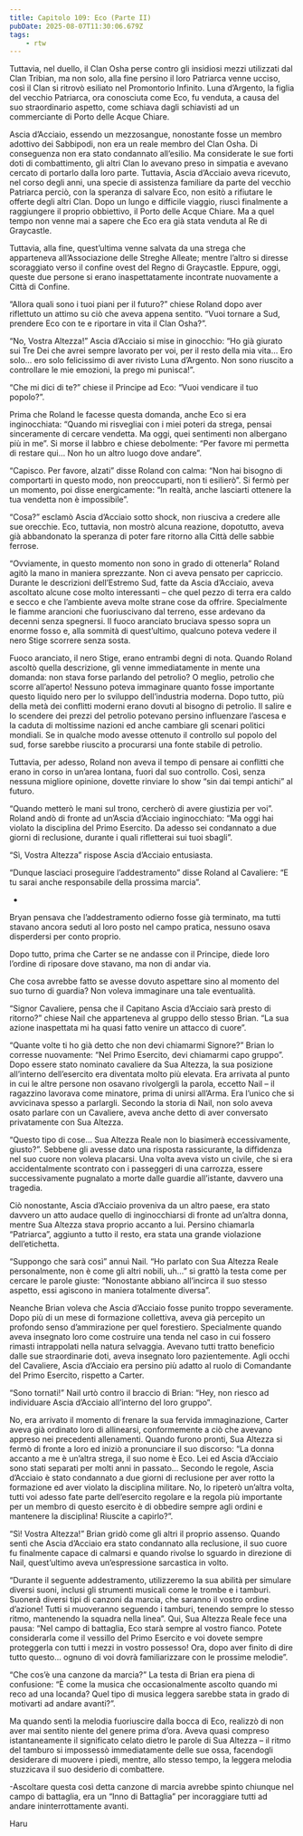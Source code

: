 ```yaml
---
title: Capitolo 109: Eco (Parte II)
pubDate: 2025-08-07T11:30:06.679Z
tags:
    - rtw
---
```











Tuttavia, nel duello, il Clan Osha perse contro gli insidiosi mezzi utilizzati dal Clan Tribian, ma non solo, alla fine persino il loro Patriarca venne ucciso, così il Clan si ritrovò esiliato nel Promontorio Infinito. Luna d’Argento, la figlia del vecchio Patriarca, ora conosciuta come Eco, fu venduta, a causa del suo straordinario aspetto, come schiava dagli schiavisti ad un commerciante di Porto delle Acque Chiare.






Ascia d’Acciaio, essendo un mezzosangue, nonostante fosse un membro adottivo dei Sabbipodi, non era un reale membro del Clan Osha. Di conseguenza non era stato condannato all’esilio. Ma considerate le sue forti doti di combattimento, gli altri Clan lo avevano preso in simpatia e avevano cercato di portarlo dalla loro parte. Tuttavia, Ascia d’Acciaio aveva ricevuto, nel corso degli anni, una specie di assistenza familiare da parte del vecchio Patriarca perciò, con la speranza di salvare Eco, non esitò a rifiutare le offerte degli altri Clan. Dopo un lungo e difficile viaggio, riuscì finalmente a raggiungere il proprio obbiettivo, il Porto delle Acque Chiare. Ma a quel tempo non venne mai a sapere che Eco era già stata venduta al Re di Graycastle.






Tuttavia, alla fine, quest’ultima venne salvata da una strega che apparteneva all’Associazione delle Streghe Alleate; mentre l’altro si diresse scoraggiato verso il confine ovest del Regno di Graycastle. Eppure, oggi, queste due persone si erano inaspettatamente incontrate nuovamente a Città di Confine.






“Allora quali sono i tuoi piani per il futuro?” chiese Roland dopo aver riflettuto un attimo su ciò che aveva appena sentito. “Vuoi tornare a Sud, prendere Eco con te e riportare in vita il Clan Osha?”.






“No, Vostra Altezza!” Ascia d’Acciaio si mise in ginocchio: “Ho già giurato sui Tre Dei che avrei sempre lavorato per voi, per il resto della mia vita… Ero solo… ero solo felicissimo di aver rivisto Luna d’Argento. Non sono riuscito a controllare le mie emozioni, la prego mi punisca!”.






“Che mi dici di te?” chiese il Principe ad Eco: “Vuoi vendicare il tuo popolo?”.






Prima che Roland le facesse questa domanda, anche Eco si era inginocchiata: “Quando mi risvegliai con i miei poteri da strega, pensai sinceramente di cercare vendetta. Ma oggi, quei sentimenti non albergano più in me”. Si morse il labbro e chiese debolmente: “Per favore mi permetta di restare qui… Non ho un altro luogo dove andare”.






“Capisco. Per favore, alzati” disse Roland con calma: “Non hai bisogno di comportarti in questo modo, non preoccuparti, non ti esilierò”. Si fermò per un momento, poi disse energicamente: “In realtà, anche lasciarti ottenere la tua vendetta non è impossibile”.






“Cosa?” esclamò Ascia d’Acciaio sotto shock, non riusciva a credere alle sue orecchie. Eco, tuttavia, non mostrò alcuna reazione, dopotutto, aveva già abbandonato la speranza di poter fare ritorno alla Città delle sabbie ferrose.






“Ovviamente, in questo momento non sono in grado di ottenerla” Roland agitò la mano in maniera sprezzante. Non ci aveva pensato per capriccio. Durante le descrizioni dell’Estremo Sud, fatte da Ascia d’Acciaio, aveva ascoltato alcune cose molto interessanti – che quel pezzo di terra era caldo e secco e che l’ambiente aveva molte strane cose da offrire. Specialmente le fiamme arancioni che fuoriuscivano dal terreno, esse ardevano da decenni senza spegnersi. Il fuoco aranciato bruciava spesso sopra un enorme fosso e, alla sommità di quest’ultimo, qualcuno poteva vedere il nero Stige scorrere senza sosta.






Fuoco aranciato, il nero Stige, erano entrambi degni di nota. Quando Roland ascoltò quella descrizione, gli venne immediatamente in mente una domanda: non stava forse parlando del petrolio? O meglio, petrolio che scorre all’aperto! Nessuno poteva immaginare quanto fosse importante questo liquido nero per lo sviluppo dell’industria moderna. Dopo tutto, più della metà dei conflitti moderni erano dovuti al bisogno di petrolio.  Il salire e lo scendere dei prezzi del petrolio potevano persino influenzare l’ascesa e la caduta di moltissime nazioni ed anche cambiare gli scenari politici mondiali. Se in qualche modo avesse ottenuto il controllo sul popolo del sud, forse sarebbe riuscito a procurarsi una  fonte stabile di petrolio.






Tuttavia, per adesso, Roland non aveva il tempo di pensare ai conflitti che erano in corso in un’area lontana, fuori dal suo controllo. Così, senza nessuna migliore opinione, dovette rinviare lo show “sin dai tempi antichi” al futuro.






“Quando metterò le mani sul trono, cercherò di avere giustizia per voi”. Roland andò di fronte ad un’Ascia d’Acciaio inginocchiato: “Ma oggi hai violato la disciplina del Primo Esercito. Da adesso sei condannato a due giorni di reclusione, durante i quali rifletterai sui tuoi sbagli”.






“Sì, Vostra Altezza” rispose Ascia d’Acciaio entusiasta.






“Dunque lasciaci proseguire l’addestramento” disse Roland al Cavaliere: “E tu sarai anche responsabile della prossima marcia”.






*


Bryan pensava che l’addestramento odierno fosse già terminato, ma tutti stavano ancora seduti al loro posto nel campo pratica, nessuno osava disperdersi per conto proprio.


Dopo tutto, prima che Carter se ne andasse con il Principe, diede loro l’ordine di riposare dove stavano, ma non di andar via.






Che cosa avrebbe fatto se avesse dovuto aspettare sino al momento del suo turno di guardia? Non voleva immaginare una tale eventualità.






“Signor Cavaliere, pensa che il Capitano Ascia d’Acciaio sarà presto di ritorno?” chiese Nail che apparteneva al gruppo dello stesso Brian. “La sua azione inaspettata mi ha quasi fatto venire un attacco di cuore”.






“Quante volte ti ho già detto che non devi chiamarmi Signore?” Brian lo corresse nuovamente: “Nel Primo Esercito, devi chiamarmi capo gruppo”. Dopo essere stato nominato cavaliere da Sua Altezza, la sua posizione all’interno dell’esercito era diventata molto più elevata. Era arrivata al punto in cui le altre persone non osavano rivolgergli la parola, eccetto Nail – il ragazzino lavorava come minatore, prima di unirsi all’Arma. Era l’unico che si avvicinava spesso a parlargli. Secondo la storia di Nail, non solo aveva osato parlare con un Cavaliere, aveva anche detto di aver conversato privatamente con Sua Altezza.






“Questo tipo di cose… Sua Altezza Reale non lo biasimerà eccessivamente, giusto?”. Sebbene gli avesse dato una risposta rassicurante, la diffidenza nel suo cuore non voleva placarsi. Una volta aveva visto un civile, che si era accidentalmente scontrato con i passeggeri di una carrozza, essere successivamente pugnalato a morte dalle guardie all’istante, davvero una tragedia.






Ciò nonostante, Ascia d’Acciaio proveniva da un altro paese, era stato davvero un atto audace quello di  inginocchiarsi di fronte ad un’altra donna, mentre Sua Altezza stava proprio accanto a lui. Persino chiamarla “Patriarca”, aggiunto a tutto il resto, era stata una grande violazione dell’etichetta.






“Suppongo che sarà così” annuì Nail. “Ho parlato con Sua Altezza Reale personalmente, non è come gli altri nobili, uh…” si grattò la testa come per cercare le parole giuste: “Nonostante abbiano all’incirca il suo stesso aspetto, essi agiscono in maniera totalmente diversa”.






Neanche Brian voleva che Ascia d’Acciaio fosse punito troppo severamente. Dopo più di un mese di formazione collettiva, aveva già percepito un profondo senso d’ammirazione per quel forestiero. Specialmente quando aveva insegnato loro come costruire una tenda nel caso in cui fossero rimasti intrappolati nella natura selvaggia. Avevano tutti tratto beneficio dalle sue straordinarie doti, aveva insegnato loro pazientemente. Agli occhi del Cavaliere, Ascia d’Acciaio era persino più adatto al ruolo di Comandante del Primo Esercito, rispetto a Carter.






“Sono tornati!” Nail urtò contro il braccio di Brian: “Hey, non riesco ad individuare Ascia d’Acciaio all’interno del loro gruppo”.






No, era arrivato il momento di frenare la sua fervida immaginazione, Carter aveva già ordinato loro di allinearsi, conformemente a ciò che avevano appreso nei precedenti allenamenti. Quando furono pronti, Sua Altezza si fermò di fronte a loro ed iniziò a pronunciare il suo discorso: “La donna accanto a me è un’altra strega, il suo nome è Eco. Lei ed Ascia d’Acciaio sono stati separati per molti anni in passato… Secondo le regole, Ascia d’Acciaio è stato condannato a due giorni di reclusione per aver rotto la formazione ed aver violato la disciplina militare. No, lo ripeterò un’altra volta, tutti voi adesso fate parte dell’esercito regolare e la regola più importante per un membro di questo esercito è di obbedire sempre agli ordini e mantenere la disciplina! Riuscite a capirlo?”.






“Sì! Vostra Altezza!” Brian gridò come gli altri il proprio assenso. Quando sentì che Ascia d’Acciaio era stato condannato alla reclusione, il suo cuore fu finalmente capace di calmarsi e quando rivolse lo sguardo in direzione di Nail, quest’ultimo aveva un’espressione sarcastica in volto.






“Durante il seguente addestramento, utilizzeremo la sua abilità per simulare diversi suoni, inclusi gli strumenti musicali come le trombe e i tamburi. Suonerà diversi tipi di canzoni da marcia, che saranno il vostro ordine d’azione! Tutti si muoveranno seguendo i tamburi, tenendo sempre lo stesso ritmo, mantenendo la squadra nella linea”. Qui, Sua Altezza Reale fece una pausa: “Nel campo di battaglia, Eco starà sempre al vostro fianco. Potete considerarla come il vessillo del Primo Esercito e voi dovete sempre proteggerla con tutti i mezzi in vostro possesso! Ora, dopo aver finito di dire tutto questo… ognuno di voi dovrà familiarizzare con le prossime melodie”.






“Che cos’è una canzone da marcia?” La testa di Brian era piena di confusione: “Ѐ come la musica che occasionalmente ascolto quando mi reco ad una locanda? Quel tipo di musica leggera sarebbe stata in grado di motivarti ad andare avanti?”.






Ma quando sentì la melodia fuoriuscire dalla bocca di Eco, realizzò di non aver mai sentito niente del genere prima d’ora. Aveva quasi compreso istantaneamente il significato celato dietro le parole di Sua Altezza – il ritmo del tamburo si impossessò immediatamente delle sue ossa, facendogli desiderare di muovere i piedi, mentre, allo stesso tempo, la leggera melodia stuzzicava il suo desiderio di combattere.




-Ascoltare questa così detta canzone di marcia avrebbe spinto chiunque nel campo di battaglia, era un “Inno di Battaglia” per incoraggiare tutti ad andare ininterrottamente avanti.


Haru


 
                                


                                



